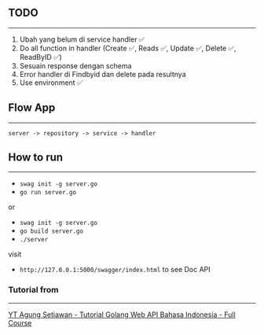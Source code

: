## TODO

---

1. Ubah yang belum di service handler ✅
2. Do all function in handler (Create ✅, Reads ✅, Update ✅, Delete ✅, ReadByID ✅)
3. Sesuain response dengan schema
4. Error handler di Findbyid dan delete pada resultnya
5. Use environment ✅

## Flow App

---

    server -> repository -> service -> handler

## How to run

---

- `swag init -g server.go`
- `go run server.go`

or

- `swag init -g server.go`
- `go build server.go`
- `./server`

visit

- `http://127.0.0.1:5000/swagger/index.html` to see Doc API

### Tutorial from

---

[YT Agung Setiawan - Tutorial Golang Web API Bahasa Indonesia - Full Course](https://www.youtube.com/watch?v=GjI0GSvmcSU&t=290s)
